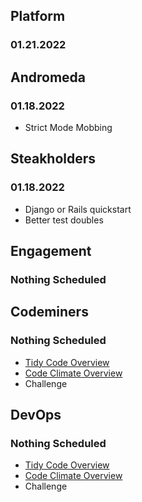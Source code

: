 ## Platform
### 01.21.2022

## Andromeda
### 01.18.2022
* Strict Mode Mobbing

## Steakholders
### 01.18.2022
* Django or Rails quickstart
* Better test doubles 

## Engagement
### Nothing Scheduled

## Codeminers
### Nothing Scheduled
* [Tidy Code Overview](https://github.com/StrongMind/culture/blob/master/tech_sessions/tidy_code.md)
* [Code Climate Overview](http://www.codeclimate.com)
* Challenge

## DevOps
### Nothing Scheduled
* [Tidy Code Overview](https://github.com/StrongMind/culture/blob/master/tech_sessions/tidy_code.md)
* [Code Climate Overview](http://www.codeclimate.com)
* Challenge
